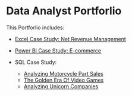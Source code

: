 # Data Analyst Portforlio

This Portforlio includes:

- [Excel Case Study: Net Revenue Management](./excel/doc.md)

- [Power BI Case Study: E-commerce](./powerbi/doc.md)

- SQL Case Study:
    - [Analyzing Motorcycle Part Sales](./sql/docs/motorcycle.md)
    - [The Golden Era Of Video Games](./sql/docs/video_game.md)
    - [Analyzing Unicorn Companies](./sql/docs/unicorn_company.md)

